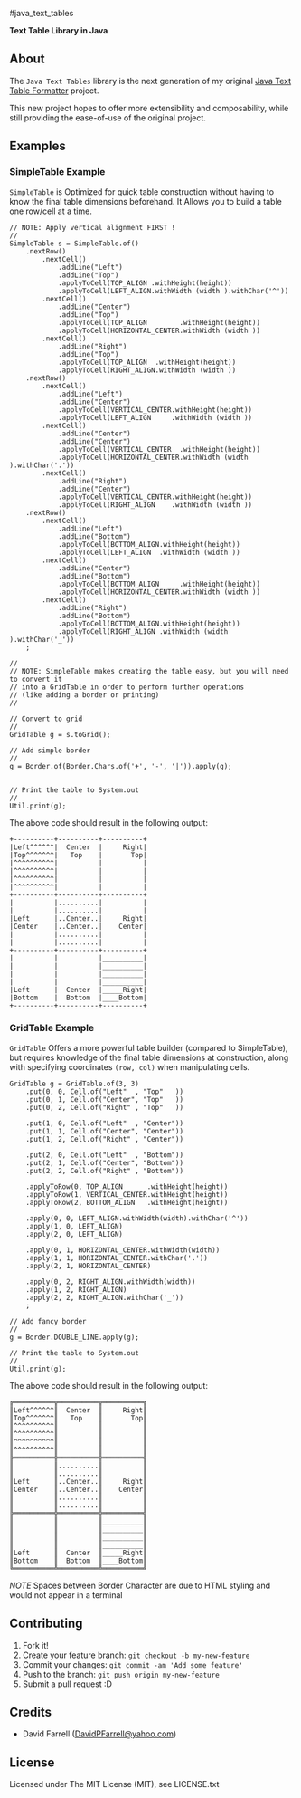 #java\_text\_tables

**Text Table Library in Java**

## About

The `Java Text Tables` library is the next generation of my original [Java Text Table Formatter](https://github.com/iNamik/Java-Text-Table-Formatter) project.

This new project hopes to offer more extensibility and composability, while still providing the ease-of-use of the original project.

## Examples

### SimpleTable Example

 `SimpleTable` is Optimized for quick table construction without having to know the final table dimensions beforehand.  It Allows you to build a table one row/cell at a time.

    // NOTE: Apply vertical alignment FIRST !
    //
    SimpleTable s = SimpleTable.of()
        .nextRow()
            .nextCell()
                .addLine("Left")
                .addLine("Top")
                .applyToCell(TOP_ALIGN .withHeight(height))
                .applyToCell(LEFT_ALIGN.withWidth (width ).withChar('^'))
            .nextCell()
                .addLine("Center")
                .addLine("Top")
                .applyToCell(TOP_ALIGN        .withHeight(height))
                .applyToCell(HORIZONTAL_CENTER.withWidth (width ))
            .nextCell()
                .addLine("Right")
                .addLine("Top")
                .applyToCell(TOP_ALIGN  .withHeight(height))
                .applyToCell(RIGHT_ALIGN.withWidth (width ))
        .nextRow()
            .nextCell()
                .addLine("Left")
                .addLine("Center")
                .applyToCell(VERTICAL_CENTER.withHeight(height))
                .applyToCell(LEFT_ALIGN     .withWidth (width ))
            .nextCell()
                .addLine("Center")
                .addLine("Center")
                .applyToCell(VERTICAL_CENTER  .withHeight(height))
                .applyToCell(HORIZONTAL_CENTER.withWidth (width ).withChar('.'))
            .nextCell()
                .addLine("Right")
                .addLine("Center")
                .applyToCell(VERTICAL_CENTER.withHeight(height))
                .applyToCell(RIGHT_ALIGN    .withWidth (width ))
        .nextRow()
            .nextCell()
                .addLine("Left")
                .addLine("Bottom")
                .applyToCell(BOTTOM_ALIGN.withHeight(height))
                .applyToCell(LEFT_ALIGN  .withWidth (width ))
            .nextCell()
                .addLine("Center")
                .addLine("Bottom")
                .applyToCell(BOTTOM_ALIGN     .withHeight(height))
                .applyToCell(HORIZONTAL_CENTER.withWidth (width ))
            .nextCell()
                .addLine("Right")
                .addLine("Bottom")
                .applyToCell(BOTTOM_ALIGN.withHeight(height))
                .applyToCell(RIGHT_ALIGN .withWidth (width ).withChar('_'))
        ;

    //
    // NOTE: SimpleTable makes creating the table easy, but you will need to convert it
    // into a GridTable in order to perform further operations
    // (like adding a border or printing)
    //
    
    // Convert to grid
    //
    GridTable g = s.toGrid();

    // Add simple border
    //
    g = Border.of(Border.Chars.of('+', '-', '|')).apply(g);

    
    // Print the table to System.out
    //
    Util.print(g);

The above code should result in the following output:

    +----------+----------+----------+
    |Left^^^^^^|  Center  |     Right|
    |Top^^^^^^^|   Top    |       Top|
    |^^^^^^^^^^|          |          |
    |^^^^^^^^^^|          |          |
    |^^^^^^^^^^|          |          |
    |^^^^^^^^^^|          |          |
    +----------+----------+----------+
    |          |..........|          |
    |          |..........|          |
    |Left      |..Center..|     Right|
    |Center    |..Center..|    Center|
    |          |..........|          |
    |          |..........|          |
    +----------+----------+----------+
    |          |          |__________|
    |          |          |__________|
    |          |          |__________|
    |          |          |__________|
    |Left      |  Center  |_____Right|
    |Bottom    |  Bottom  |____Bottom|
    +----------+----------+----------+

### GridTable Example

 `GridTable` Offers a more powerful table builder (compared to SimpleTable), but requires knowledge of the final table dimensions at construction, along with specifying coordinates `(row, col)` when manipulating cells.

    GridTable g = GridTable.of(3, 3)
        .put(0, 0, Cell.of("Left"  , "Top"   ))
        .put(0, 1, Cell.of("Center", "Top"   ))
        .put(0, 2, Cell.of("Right" , "Top"   ))

        .put(1, 0, Cell.of("Left"  , "Center"))
        .put(1, 1, Cell.of("Center", "Center"))
        .put(1, 2, Cell.of("Right" , "Center"))

        .put(2, 0, Cell.of("Left"  , "Bottom"))
        .put(2, 1, Cell.of("Center", "Bottom"))
        .put(2, 2, Cell.of("Right" , "Bottom"))

        .applyToRow(0, TOP_ALIGN      .withHeight(height))
        .applyToRow(1, VERTICAL_CENTER.withHeight(height))
        .applyToRow(2, BOTTOM_ALIGN   .withHeight(height))

        .apply(0, 0, LEFT_ALIGN.withWidth(width).withChar('^'))
        .apply(1, 0, LEFT_ALIGN)
        .apply(2, 0, LEFT_ALIGN)

        .apply(0, 1, HORIZONTAL_CENTER.withWidth(width))
        .apply(1, 1, HORIZONTAL_CENTER.withChar('.'))
        .apply(2, 1, HORIZONTAL_CENTER)

        .apply(0, 2, RIGHT_ALIGN.withWidth(width))
        .apply(1, 2, RIGHT_ALIGN)
        .apply(2, 2, RIGHT_ALIGN.withChar('_'))
        ;
    
    // Add fancy border
    //
    g = Border.DOUBLE_LINE.apply(g);
    
    // Print the table to System.out
    //
    Util.print(g);

The above code should result in the following output:

    ╔══════════╦══════════╦══════════╗
    ║Left^^^^^^║  Center  ║     Right║
    ║Top^^^^^^^║   Top    ║       Top║
    ║^^^^^^^^^^║          ║          ║
    ║^^^^^^^^^^║          ║          ║
    ║^^^^^^^^^^║          ║          ║
    ║^^^^^^^^^^║          ║          ║
    ╠══════════╬══════════╬══════════╣
    ║          ║..........║          ║
    ║          ║..........║          ║
    ║Left      ║..Center..║     Right║
    ║Center    ║..Center..║    Center║
    ║          ║..........║          ║
    ║          ║..........║          ║
    ╠══════════╬══════════╬══════════╣
    ║          ║          ║__________║
    ║          ║          ║__________║
    ║          ║          ║__________║
    ║          ║          ║__________║
    ║Left      ║  Center  ║_____Right║
    ║Bottom    ║  Bottom  ║____Bottom║
    ╚══════════╩══════════╩══════════╝
*NOTE* Spaces between Border Character are due to HTML styling and would not appear in a terminal

## Contributing

1. Fork it!
2. Create your feature branch: `git checkout -b my-new-feature`
3. Commit your changes: `git commit -am 'Add some feature'`
4. Push to the branch: `git push origin my-new-feature`
5. Submit a pull request :D

## Credits

* David Farrell (DavidPFarrell@yahoo.com)

## License

Licensed under The MIT License (MIT), see LICENSE.txt
